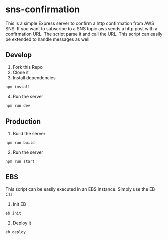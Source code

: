 # sns-confirmation
This is a simple Express server to confirm a http confirmation from AWS SNS.
If you want to subscribe to a SNS topic aws sends a http post with a confirmation URL. The script parse it and call the URL.
This script can easily be extended to handle messages as well

## Develop

1. Fork this Repo
2. Clone it
3. Install dependencies
``` js
npm install
```
4. Run the server
``` js
npm run dev
```

## Production

1. Build the server
``` js
npm run build
```
2. Run the server
``` js
npm run start
```

## EBS
This script can be easily executed in an EBS instance. Simply use the EB CLI.
1. Init EB
``` bash
eb init
```
2. Deploy it
``` bash
eb deploy
```

